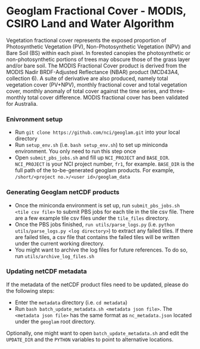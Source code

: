 # Geoglam Fractional Cover - MODIS, CSIRO Land and Water Algorithm

Vegetation fractional cover represents the exposed proportion of Photosynthetic Vegetation (PV), Non-Photosynthetic Vegetation (NPV) and Bare Soil (BS) within each pixel. In forested canopies the photosynthetic or non-photosynthetic portions of trees may obscure those of the grass layer and/or bare soil. The MODIS Fractional Cover product is derived from the MODIS Nadir BRDF-Adjusted Reflectance (NBAR) product (MCD43A4, collection 6). A suite of derivative are also produced, namely total vegetation cover (PV+NPV), monthly fractional cover and total vegetation cover, monthly anomaly of total cover against the time series, and three-monthly total cover difference. MODIS fractional cover has been validated for Australia.

### Enivronment setup

* Run `git clone https://github.com/nci/geoglam.git` into your local directory
* Run `setup_env.sh` (i.e. `bash setup_env.sh`) to set up miniconda environment. You only need to run this step once
* Open `submit_pbs_jobs.sh` and fill up `NCI_PROJECT` and `BASE_DIR`. `NCI_PROJECT` is your NCI project number, `fr1`, for example. `BASE_DIR` is the full path of the to-be-generated geoglam products. For example, `/short/<project no.>/<user id>/geoglam_data`

### Generating Geoglam netCDF products 

* Once the miniconda environment is set up, run `submit_pbs_jobs.sh <tile csv file>` to submit PBS jobs for each tile in the tile csv file. There are a few example tile csv files under the `tile_files` directory.
* Once the PBS jobs finished, `run utils/parse_logs.py` (i.e. `python utils/parse_logs.py <log directory>`) to extract any failed tiles. If there are failed tiles, a csv file that contains the failed tiles will be written under the current working directory.
* You might want to archive the log files for future references. To do so, run `utils/archive_log_files.sh`

### Updating netCDF metadata

If the metadata of the netCDF product files need to be updated, please do the following steps:
* Enter the `metadata` directory (i.e. `cd metadata`) 
* Run `bash batch_update_metadata.sh <metadata json file>`. The `<metadata json file>` has the same format as `nc_metadata.json` located under the `geoglam` root directory.

Optionally, one might want to open `batch_update_metadata.sh` and edit the `UPDATE_DIR` and the `PYTHON` variables to point to alternative locations.
